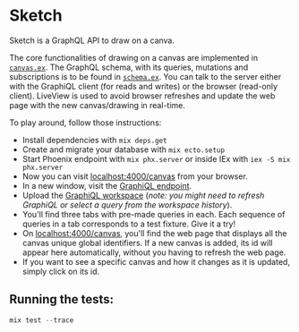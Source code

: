 # Sketch

Sketch is a GraphQL API to draw on a canva. 

The core functionalities of drawing on a canvas are implemented in [`canvas.ex`](lib/sketch/domain_models/canvas/canvas.ex).
The GraphQL schema, with its queries, mutations and subscriptions is to be found in [`schema.ex`](lib/sketch_web/graphql/schema/schema.ex).
You can talk to the server either with the GraphiQL client (for reads and writes) or the browser (read-only client). LiveView is used to avoid browser refreshes and update the web page with the new canvas/drawing in real-time.

To play around, follow those instructions:

  * Install dependencies with `mix deps.get`
  * Create and migrate your database with `mix ecto.setup`
  * Start Phoenix endpoint with `mix phx.server` or inside IEx with `iex -S mix phx.server`
  * Now you can visit [localhost:4000/canvas](http://localhost:4000/canvas) from your browser.
  * In a new window, visit the [GraphiQL endpoint](http://localhost:4000/api/raphiql).
  * Upload the [GraphiQL workspace](graphiql-workspace-2021-11-15-19-02-33.json) (_note: you might need to refresh GraphiQL or select a query from the workspace history_).
  * You'll find three tabs with pre-made queries in each. Each sequence of queries in a tab corresponds to a test fixture. Give it a try!
  * On [localhost:4000/canvas](http://localhost:4000/canvas), you'll find the web page that displays all the canvas unique global identifiers. If a new canvas is added, its id will appear here automatically, without you having to refresh the web page.
  * If you want to see a specific canvas and how it changes as it is updated, simply click on its id. 


## Running the tests:
```elixir
mix test --trace
```
